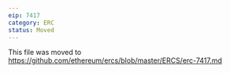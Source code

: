 ```yaml
---
eip: 7417
category: ERC
status: Moved
---
```


This file was moved to https://github.com/ethereum/ercs/blob/master/ERCS/erc-7417.md

